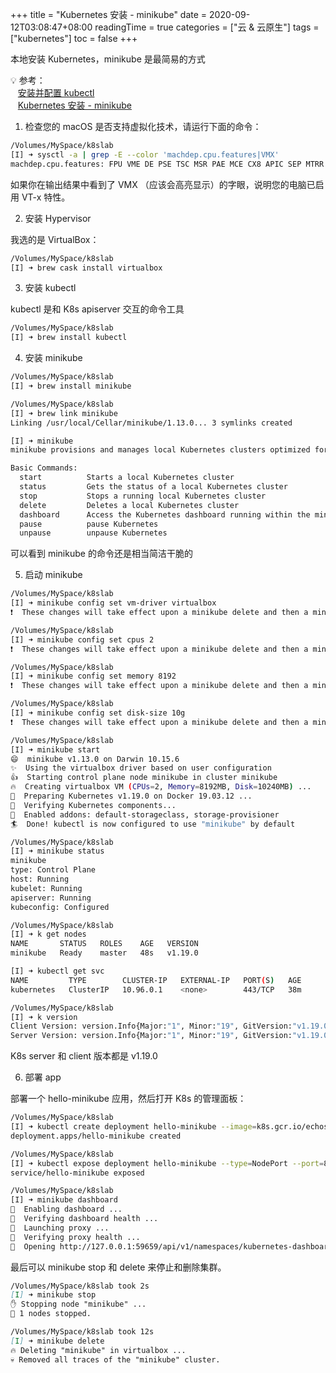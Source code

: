 +++
title = "Kubernetes 安装 - minikube"
date = 2020-09-12T03:08:47+08:00
readingTime = true
categories = ["云 & 云原生"]
tags = ["kubernetes"]
toc = false
+++

本地安装 Kubernetes，minikube 是最简易的方式

<!--more-->

💡 参考：  
<i class="fas fa-external-link-alt"></i>&nbsp;&nbsp; [安装并配置 kubectl](https://kubernetes.io/zh/docs/tasks/tools/install-kubectl/)  
<i class="fas fa-external-link-alt"></i>&nbsp;&nbsp; [Kubernetes 安装 - minikube](https://kubernetes.io/zh/docs/tasks/tools/install-minikube/)

1. 检查您的 macOS 是否支持虚拟化技术，请运行下面的命令：

```bash
/Volumes/MySpace/k8slab
[I] ➜ sysctl -a | grep -E --color 'machdep.cpu.features|VMX'
machdep.cpu.features: FPU VME DE PSE TSC MSR PAE MCE CX8 APIC SEP MTRR PGE MCA CMOV PAT PSE36 CLFSH DS ACPI MMX FXSR SSE SSE2 SS HTT TM PBE SSE3 PCLMULQDQ DTES64 MON DSCPL VMX EST TM2 SSSE3 FMA CX16 TPR PDCM SSE4.1 SSE4.2 x2APIC MOVBE POPCNT AES PCID XSAVE OSXSAVE SEGLIM64 TSCTMR AVX1.0 RDRAND F16C
```

如果你在输出结果中看到了 VMX （应该会高亮显示）的字眼，说明您的电脑已启用 VT-x 特性。

2. 安装 Hypervisor

我选的是 VirtualBox：

```bash
/Volumes/MySpace/k8slab
[I] ➜ brew cask install virtualbox
```

3. 安装 kubectl

kubectl 是和 K8s apiserver 交互的命令工具

```bash
/Volumes/MySpace/k8slab
[I] ➜ brew install kubectl
```

4. 安装 minikube

```bash
/Volumes/MySpace/k8slab
[I] ➜ brew install minikube

/Volumes/MySpace/k8slab
[I] ➜ brew link minikube
Linking /usr/local/Cellar/minikube/1.13.0... 3 symlinks created

[I] ➜ minikube
minikube provisions and manages local Kubernetes clusters optimized for development workflows.

Basic Commands:
  start          Starts a local Kubernetes cluster
  status         Gets the status of a local Kubernetes cluster
  stop           Stops a running local Kubernetes cluster
  delete         Deletes a local Kubernetes cluster
  dashboard      Access the Kubernetes dashboard running within the minikube cluster
  pause          pause Kubernetes
  unpause        unpause Kubernetes
```

可以看到 minikube 的命令还是相当简洁干脆的

5. 启动 minikube

```bash
/Volumes/MySpace/k8slab
[I] ➜ minikube config set vm-driver virtualbox
❗  These changes will take effect upon a minikube delete and then a minikube start

/Volumes/MySpace/k8slab
[I] ➜ minikube config set cpus 2
❗  These changes will take effect upon a minikube delete and then a minikube start

/Volumes/MySpace/k8slab
[I] ➜ minikube config set memory 8192
❗  These changes will take effect upon a minikube delete and then a minikube start

/Volumes/MySpace/k8slab
[I] ➜ minikube config set disk-size 10g
❗  These changes will take effect upon a minikube delete and then a minikube start

/Volumes/MySpace/k8slab
[I] ➜ minikube start
😄  minikube v1.13.0 on Darwin 10.15.6
✨  Using the virtualbox driver based on user configuration
👍  Starting control plane node minikube in cluster minikube
🔥  Creating virtualbox VM (CPUs=2, Memory=8192MB, Disk=10240MB) ...
🐳  Preparing Kubernetes v1.19.0 on Docker 19.03.12 ...
🔎  Verifying Kubernetes components...
🌟  Enabled addons: default-storageclass, storage-provisioner
🏄  Done! kubectl is now configured to use "minikube" by default

/Volumes/MySpace/k8slab
[I] ➜ minikube status
minikube
type: Control Plane
host: Running
kubelet: Running
apiserver: Running
kubeconfig: Configured

/Volumes/MySpace/k8slab
[I] ➜ k get nodes
NAME       STATUS   ROLES    AGE   VERSION
minikube   Ready    master   48s   v1.19.0

[I] ➜ kubectl get svc
NAME         TYPE        CLUSTER-IP   EXTERNAL-IP   PORT(S)   AGE
kubernetes   ClusterIP   10.96.0.1    <none>        443/TCP   38m

/Volumes/MySpace/k8slab
[I] ➜ k version
Client Version: version.Info{Major:"1", Minor:"19", GitVersion:"v1.19.0", GitCommit:"e19964183377d0ec2052d1f1fa930c4d7575bd50", GitTreeState:"clean", BuildDate:"2020-08-26T21:54:15Z", GoVersion:"go1.15", Compiler:"gc", Platform:"darwin/amd64"}
Server Version: version.Info{Major:"1", Minor:"19", GitVersion:"v1.19.0", GitCommit:"e19964183377d0ec2052d1f1fa930c4d7575bd50", GitTreeState:"clean", BuildDate:"2020-08-26T14:23:04Z", GoVersion:"go1.15", Compiler:"gc", Platform:"linux/a /0.1s
```

K8s server 和 client 版本都是 v1.19.0

6. 部署 app

部署一个 hello-minikube 应用，然后打开 K8s 的管理面板：

```bash
/Volumes/MySpace/k8slab
[I] ➜ kubectl create deployment hello-minikube --image=k8s.gcr.io/echoserver:1.4
deployment.apps/hello-minikube created

/Volumes/MySpace/k8slab
[I] ➜ kubectl expose deployment hello-minikube --type=NodePort --port=8080
service/hello-minikube exposed

/Volumes/MySpace/k8slab
[I] ➜ minikube dashboard
🔌  Enabling dashboard ...
🤔  Verifying dashboard health ...
🚀  Launching proxy ...
🤔  Verifying proxy health ...
🎉  Opening http://127.0.0.1:59659/api/v1/namespaces/kubernetes-dashboard/services/http:kubernetes-dashboard:/proxy/ in your default browser...
```

最后可以 minikube stop 和 delete 来停止和删除集群。

```md
/Volumes/MySpace/k8slab took 2s
[I] ➜ minikube stop
✋ Stopping node "minikube" ...
🛑 1 nodes stopped.

/Volumes/MySpace/k8slab took 12s
[I] ➜ minikube delete
🔥 Deleting "minikube" in virtualbox ...
💀 Removed all traces of the "minikube" cluster.
```
